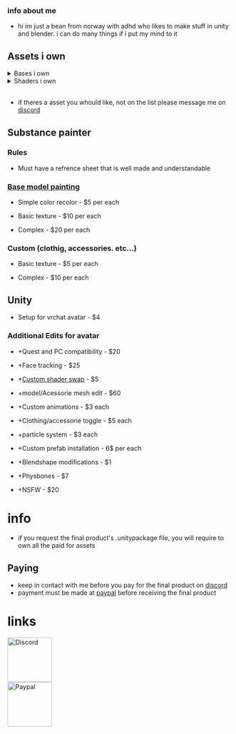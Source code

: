 
### info about me

* hi im just a bean from norway with adhd who likes to make stuff in unity and blender. i can do many things if i put my mind to it

## Assets i own

<details>
    <summary id="Bases">Bases i own</summary>

* [Azalea Dragon](https://foxipaws.gumroad.com/l/Azalea)
![](https://public-files.gumroad.com/e3me2m4qehb2ozrwsfzvh8kam0wc)

* [NKD Protogen](https://nukude.gumroad.com/l/ueLiW)
![](https://public-files.gumroad.com/6cuylt6bbenu273csvuuw5b3fdtx)

* [Taidum](https://irix.gumroad.com/l/DpDFe)
![](https://public-files.gumroad.com/p9le04siklxvswmd7pthiooyw4hp)

* [Irix FluffyDog](https://irix.gumroad.com/l/bikcyg)
![](https://public-files.gumroad.com/dia8g24tofb4h0nhvpfrmc69nh42)

* [Rexouium Avatar](https://rezilloryker.gumroad.com/l/MYutV)
![](https://public-files.gumroad.com/wk6hdfanyrjwm1nruld9pfnfzg9y)

* [Cervus Durr](https://rezilloryker.gumroad.com/l/Cervus)
![](https://public-files.gumroad.com/nmbps15kg9y9cbcxrekspzgoaus6)

* [Meownyrn Cat Avatar Base](https://frostkittypaw.gumroad.com/l/meownyrn)
![](https://public-files.gumroad.com/zirxktdphafu0z836mlb4q0tmknq)

* [Lorc'Avali](https://lorcanvr.gumroad.com/l/lorcavali)
![](https://public-files.gumroad.com/tmkejrxb1dmyyc793cwnz9oietdj)

* [KhnFuCat](https://cyangryphon.gumroad.com/l/KhnFuCat)
![](https://public-files.gumroad.com/gtd2we3q34by74trq3q0qxpyu4la)

* [Mama-Gen](https://ghostly.gumroad.com/l/mamagen)
![](https://public-files.gumroad.com/gjv59i59tlsb3f4io8stpo8btrqv)

* [Winterpaw's VRChat **Cat**](https://juliawinterpaw.gumroad.com/l/vrchatcat)
![](https://public-files.gumroad.com/ch99es6wb2fcss5rm409oxyacscx)

* [Wickerbeast King (VRChat Ready 3D Model)](https://jinapark.gumroad.com/l/JinsWickerbeast)
![](https://public-files.gumroad.com/s0078oropopoa6lnwb4orwgi4go0)

* [Hyenid VRChat Avatar](https://alber.gumroad.com/l/Hyenid)
![](https://public-files.gumroad.com/maphyzxj1h8sm5vxrugso0f3r8iq)

* [VRChat Cat Redux](https://xtosca.gumroad.com/l/ToscaCat)
![](https://public-files.gumroad.com/4qsuamtqr5cj9l358rlwruydrwt9)

* [Kepler](https://booth.pm/en/items/3000412)
![](https://booth.pximg.net/15a199e9-c1ad-46e0-8045-c0d1681bd4ba/i/3000412/70ba2bbd-51eb-4d8a-a693-45f93aad9aca_base_resized.jpg)

* [Regulus](https://booth.pm/en/items/2365403)
![](https://booth.pximg.net/15a199e9-c1ad-46e0-8045-c0d1681bd4ba/i/2365403/601c2e16-fa1c-4657-b583-44dc156f1157_base_resized.jpg)

</details>

<details>
    <summary id="Shaders">Shaders i own</summary>

* Unity Standard

* Vrchat sdk shader

* [Poiyomi 8.2](https://www.patreon.com/poiyomi/posts)

* [AudioBump](https://angriestscv.gumroad.com/l/AudioBump) - Add-on for poyomi

* [VRChat Goo Shader](https://valuef.gumroad.com/l/goo)

* [VRChat Hypno Eyes](https://valuef.gumroad.com/l/hypno-eyes)

* [Warren's Fast Fur Shader](https://warrenwolfy.gumroad.com/l/atntv)

* [XSFur](https://booth.pm/en/items/1084711)

</details>

<br>

* if theres a asset you whould like, not on the list please message me on [discord](#discord)


## Substance painter

### Rules

* Must have a refrence sheet that is well made and understandable

### <a href="#Bases" title="Go to the all the bases i own">Base model painting</a>

* Simple color recolor - $5 per each

* Basic texture - $10 per each

* Complex - $20 per each

### Custom (clothig, accessories. etc...)

* Basic texture - $5 per each

* Complex - $10 per each

## Unity

* Setup for vrchat avatar - $4

### Additional Edits for avatar

* +Quest and PC compatibility - $20

* +Face tracking - $25

* +<a href="#Shaders" title="Go to the shaders i own">Custom shader swap</a> - $5

* +model/Acessorie mesh edit - $60

* +Custom animations - $3 each

* +Clothing/accessorie toggle - $5 each

* +particle system - $3 each

* +Custom prefab installation - 6$ per each

* +Blendshape modifications - $1

* +Physbones - $7

* +NSFW - $20

# info

* if you request the final product's .unitypackage file, you will require to own all the paid for assets

## Paying

* keep in contact with me before you pay for the final product on [discord](#discord)
* payment must be made at [paypal](#paypal) before receiving the final product

# links

<a href="https://discord.com/invite/QhdKbZzw" id="discord">
    <img src="https://assets-global.website-files.com/6257adef93867e50d84d30e2/636e0a6a49cf127bf92de1e2_icon_clyde_blurple_RGB.png" alt="Discord" style="width: 100px; height: auto;" title="Friend me on Discord">
</a>

<br>

<a href="https://paypal.me/splatzie" id="paypal">
    <img src="https://upload.wikimedia.org/wikipedia/commons/thumb/b/b7/PayPal_Logo_Icon_2014.svg/1664px-PayPal_Logo_Icon_2014.svg.png" alt="Paypal" style="width: 100px; height: auto;" title="Support me on Paypal">
</a>

